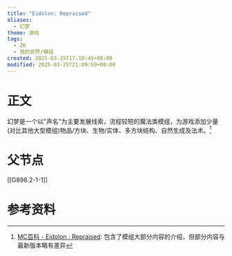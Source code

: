 ```yaml
---
title: "Eidolon: Repraised"
aliases:
  - 幻梦
theme: 游戏
tags:
  - ZK
  - 我的世界/模组
created: 2025-03-25T17:10:45+08:00
modified: 2025-03-25T21:09:59+08:00
---
```

# 正文
幻梦是一个以"声名"为主要发展线索，流程较短的魔法类模组，为游戏添加少量(对比其他大型模组)物品/方块、生物/实体、多方块结构、自然生成及法术。[^1]

# 父节点
[[G898.2-1-1]]

# 参考资料
[^1]: [MC百科 - Eidolon : Repraised](https://www.mcmod.cn/class/15864.html): 包含了模组大部分内容的介绍，但部分内容与最新版本略有差异
